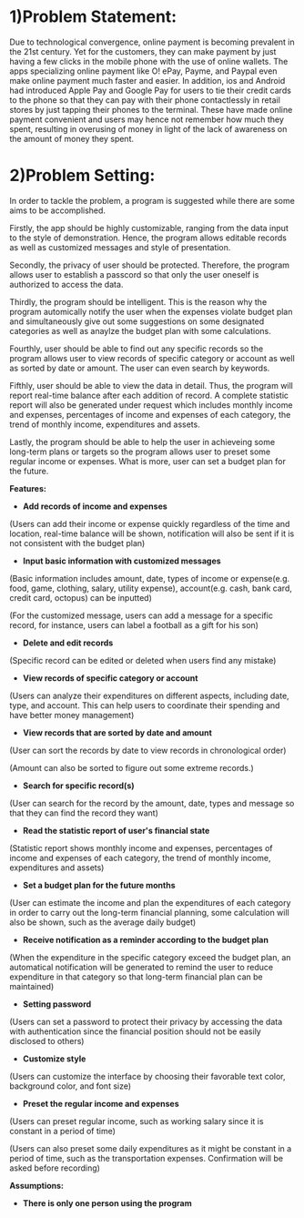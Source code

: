 # 1)Problem Statement:
Due to technological convergence, online payment is becoming prevalent in the 21st century. Yet for the customers, they can make payment by just having a few clicks in the mobile phone with the use of online wallets. The apps specializing online payment like O! ePay, Payme, and Paypal even make online payment much faster and easier. In addition, ios and Android had introduced Apple Pay and Google Pay for users to tie their credit cards to the phone so that they can pay with their phone contactlessly in retail stores by just tapping their phones to the terminal. These have made online payment convenient and users may hence not remember how much they spent, resulting in overusing of money in light of the lack of awareness on the amount of money they spent.


# 2)Problem Setting:

In order to tackle the problem, a program is suggested while there are some aims to be accomplished.

Firstly, the app should be highly customizable, ranging from the data input to the style of demonstration. Hence, the program allows editable records as well as customized messages and style of presentation. 

Secondly, the privacy of user should be protected. Therefore, the program allows user to establish a passcord so that only the user oneself is authorized to access the data. 

Thirdly, the program should be intelligent. This is the reason why the program automically notify the user when the expenses violate budget plan and simultaneously give out some suggestions on some designated categories as well as anaylze the budget plan with some calculations. 

Fourthly, user should be able to find out any specific records so the program allows user to view records of specific category or account as well as sorted by date or amount. The user can even search by keywords. 

Fifthly, user should be able to view the data in detail. Thus, the program will report real-time balance after each addition of record. A complete statistic report will also be generated under request which includes monthly income and expenses, percentages of income and expenses of each category, the trend of monthly income, expenditures and assets. 

Lastly, the program should be able to help the user in achieveing some long-term plans or targets so the program allows user to preset some regular income or expenses. What is more, user can set a budget plan for the future.

**Features:**

- **Add records of income and expenses**

(Users can add their income or expense quickly regardless of the time and location, real-time balance will be shown, notification will also be sent if it is not consistent with the budget plan)

- **Input basic information with customized messages**

(Basic information includes amount, date, types of income or expense(e.g. food, game, clothing, salary, utility expense), account(e.g. cash, bank card, credit card, octopus) can be inputted)

(For the customized message, users can add a message for a specific record, for instance, users can label a football as a gift for his son)

- **Delete and edit records**

(Specific record can be edited or deleted when users find any mistake)

- **View records of specific category or account**

(Users can analyze their expenditures on different aspects, including date, type, and account. This can help users to coordinate their spending and have better money management)

- **View records that are sorted by date and amount**

(User can sort the records by date to view records in chronological order)

(Amount can also be sorted to figure out some extreme records.)

- **Search for specific record(s)**

(User can search for the record by the amount, date, types and message so that they can find the record they want)

- **Read the statistic report of user's financial state**

(Statistic report shows monthly income and expenses, percentages of income and expenses of each category, the trend of monthly income, expenditures and assets)

- **Set a budget plan for the future months**

(User can estimate the income and plan the expenditures of each category in order to carry out the long-term financial planning, some calculation will also be shown, such as the average daily budget)

- **Receive notification as a reminder according to the budget plan**

(When the expenditure in the specific category exceed the budget plan, an automatical notification will be generated to remind the user to reduce expenditure in that category so that long-term financial plan can be maintained)

- **Setting password**

(Users can set a password to protect their privacy by accessing the data with authentication since the financial position should not be easily disclosed to others)

- **Customize style**

(Users can customize the interface by choosing their favorable text color, background color, and font size)

- **Preset the regular income and expenses**

(Users can preset regular income, such as working salary since it is constant in a period of time)

(Users can also preset some daily expenditures as it might be constant in a period of time, such as the transportation expenses. Confirmation will be asked before recording)

**Assumptions:**

- **There is only one person using the program**

